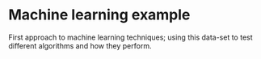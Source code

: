 # Machine learning example
First approach to machine learning techniques; using this data-set to test different algorithms and how they perform. 
